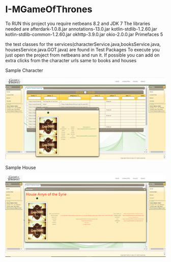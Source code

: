 # I-MGameOfThrones
To RUN this project you require netbeans 8.2 and JDK 7 
The libraries needed are afterdark-1.0.8.jar
annotations-13.0.jar
kotlin-stdlib-1.2.60.jar
kotlin-stdlib-common-1.2.60.jar
okhttp-3.9.0.jar
okio-2.0.0.jar
Primefaces 5

the test classes for the services(characterService.java,booksService.java, housesService.java.GOT.java) are found in Test Packages
To execute you just open the project from netbeans and run it.
If possible you can add on extra clicks from the character urls same to books and houses


Sample Character


![Image description](https://github.com/Chepseron/I-MGameOfThrones/blob/master/characters.PNG)

Sample House

![Image description](https://github.com/Chepseron/I-MGameOfThrones/blob/master/houses.PNG)



